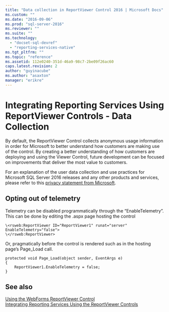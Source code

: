 ```yaml
---
title: "Data collection in ReportViewer Control 2016 | Microsoft Docs"
ms.custom: ""
ms.date: "2016-09-06"
ms.prod: "sql-server-2016"
ms.reviewer: ""
ms.suite: ""
ms.technology: 
  - "docset-sql-devref"
  - "reporting-services-native"
ms.tgt_pltfrm: ""
ms.topic: "reference"
ms.assetid: 112e0240-351d-46a9-98c7-2be09f26ac60
caps.latest.revision: 2
author: "guyinacube"
ms.author: "asaxton"
manager: "erikre"
---
```

# Integrating Reporting Services Using ReportViewer Controls - Data Collection
By default, the ReportViewer Control collects anonymous usage information in order for Microsoft to better understand how customers are making use of the control. By creating a better understanding of how customers are deploying and using the Viewer Control, future development can be focused on improvements that deliver the most value to customers.

For an explanation of the user data collection and use practices for Microsoft SQL Server 2016 releases and any other products and services, please refer to this [privacy statement from Microsoft](https://www.microsoft.com/EN-US/privacystatement/SQLServer/Default.aspx).

## Opting out of telemetry

Telemetry can be disabled programmatically through the “EnableTelemetry”. This can be done by editing the .aspx page hosting the control

```
\<rsweb:ReportViewer ID="ReportViewer1" runat="server" EnableTelemetry="false">
\</rsweb:ReportViewer>
```

Or, pragmatically before the control is rendered such as in the hosting page’s Page_Load call.
    
```
protected void Page_Load(object sender, EventArgs e)
{
    ReportViewer1.EnableTelemetry = false;
}
```
## See also

[Using the WebForms ReportViewer Control](../../reporting-services/application-integration/using-the-webforms-reportviewer-control.md)  
[Integrating Reporting Services Using the ReportViewer Controls](../../reporting-services/application-integration/integrating-reporting-services-using-reportviewer-controls.md) 


